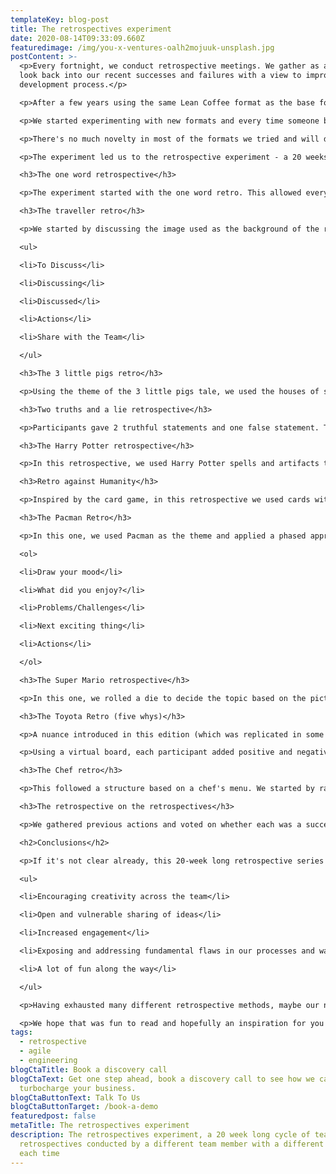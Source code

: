 ```yaml
---
templateKey: blog-post
title: The retrospectives experiment
date: 2020-08-14T09:33:09.660Z
featuredimage: /img/you-x-ventures-oalh2mojuuk-unsplash.jpg
postContent: >-
  <p>Every fortnight, we conduct retrospective meetings. We gather as a team and
  look back into our recent successes and failures with a view to improve our
  development process.</p>

  <p>After a few years using the same Lean Coffee format as the base format of the retrospective meetings, we decided to try something new.</p>

  <p>We started experimenting with new formats and every time someone brought a new one, the experience became so enjoyable that invariably someone else would volunteer to prepare the next retrospective and try an untried (by us) format (truth to be told, a few members needed an extra little encouragement, but we made it! - every single member of the team conducted one :) ).</p>

  <p>There's no much novelty in most of the formats we tried and will describe below - except for one or two where we created our own variations inspired by existing formats. What's perhaps novel and we thought worth this blog post is the series that we went on for a few months.</p>

  <p>The experiment led us to the retrospective experiment - a 20 weeks long cycle of retrospectives where every member of the team conducted one using a different format each time. We had a lot of fun along the way and decided to share the experience, some information about each format tried and some conclusions about the experiment.</p>

  <h3>The one word retrospective</h3>

  <p>The experiment started with the one word retro. This allowed everyone to share a single word in a round-robin fashion to describe how they felt about the previous cycle, allowing a very open flow of discussion.</p>

  <h3>The traveller retro</h3>

  <p>We started by discussing the image used as the background of the retro board - it was a paradisal image from a Greek beach. We then used it as a basis to navigate our travel through different subjects and used a traditional pipeline to drive the discussion including the stages:</p>

  <ul>

  <li>To Discuss</li>

  <li>Discussing</li>

  <li>Discussed</li>

  <li>Actions</li>

  <li>Share with the Team</li>

  </ul>

  <h3>The 3 little pigs retro</h3>

  <p>Using the theme of the 3 little pigs tale, we used the houses of straw, sticks and bricks as a metaphor to discuss where we're doing great, where we can do even better and where we clearly need to improve.</p>

  <h3>Two truths and a lie retrospective</h3>

  <p>Participants gave 2 truthful statements and one false statement. The rest of the group tried to guess which was the lie, and why.</p>

  <h3>The Harry Potter retrospective</h3>

  <p>In this retrospective, we used Harry Potter spells and artifacts to brainstorm and improve. Felix Felicis: The good things that happened in the sprint. Baruffio's Brain Elixir: The things we learned. Petrificus Totalus: What did slow us down? Triwizard Cup: Shout-outs for the team members.</p>

  <h3>Retro against Humanity</h3>

  <p>Inspired by the card game, in this retrospective we used cards with incomplete sentences, completed them collectively and discussed the different perspectives.</p>

  <h3>The Pacman Retro</h3>

  <p>In this one, we used Pacman as the theme and applied a phased approach to the discussion:</p>

  <ol>

  <li>Draw your mood</li>

  <li>What did you enjoy?</li>

  <li>Problems/Challenges</li>

  <li>Next exciting thing</li>

  <li>Actions</li>

  </ol>

  <h3>The Super Mario retrospective</h3>

  <p>In this one, we rolled a die to decide the topic based on the picture below (unless already discussed in which case we'd roll again). We'd roll again if we got "surprise". For each topic, people wrote cards and we kept doing this until we covered 4 topics. After that, we talked through the cards raised for each of them.</p>

  <h3>The Toyota Retro (five whys)</h3>

  <p>A nuance introduced in this edition (which was replicated in some of the later retros): we started by going round the table and each one of us scored how we felt in general and briefly explained the reasons behing feeling somewhere between ok and great - gladly everyone was feeling at least OK.</p>

  <p>Using a virtual board, each participant added positive and negative cards which were grouped by the facilitator into subject clusters. For each card we dived deep into discussion of the root causes of problems the team wanted to address using the 5 whys interrogative technique to explore the cause-and-effect relationships behind a particular problem. Where a clear root cause couldn't be found, a separate meeting should be held to discuss the subject. Otherwise, we found that good action points came out of the discussion. The main goal of this retro format was to allow participants to deeply discuss the problem instead of focusing on solutions before getting to the root cause of the issues encountered.</p>

  <h3>The Chef retro</h3>

  <p>This followed a structure based on a chef's menu. We started by ranking our energy levels from 1 to 5, where each person explained the motives behind their own ranking. Then we answered a bunch of questions about what we were happy about, what we would like to add, remove or improve. We then discussed our answers and wrote down action points. Finally, everyone rated the meeting from 1 to 5.</p>

  <h3>The retrospective on the retrospectives</h3>

  <p>We gathered previous actions and voted on whether each was a success or should be retried, analysed the results together, celebrated the most positive actions, discussed the least positive, recovered some actions for retry and slightly changed others to increase our chances of success.</p>

  <h2>Conclusions</h2>

  <p>If it's not clear already, this 20-week long retrospective series made the process far more enjoyable, engaging and creative. It also led to an environment where people could truly feel vulnerable and speak their minds and develop mutual empathy, even though some of us never met in person. We felt this was particularly important for us as a remote team and the context we&rsquo;re all experiencing these days. We think the fact that everyone put effort into conducting the sessions made this a very engaging experiment to everyone involved - every single format had its good share of fun. For us, as a relatively young team, this experiment has helped in the following ways:</p>

  <ul>

  <li>Encouraging creativity across the team</li>

  <li>Open and vulnerable sharing of ideas</li>

  <li>Increased engagement</li>

  <li>Exposing and addressing fundamental flaws in our processes and ways in which we operate</li>

  <li>A lot of fun along the way</li>

  </ul>

  <p>Having exhausted many different retrospective methods, maybe our next creativity will be thinking of what format to try next. In addition, in our next cycle we may be paying greater attention to the actions that we come up with, and hopefully getting some reinforcement that we are well on our way to improving our ways of working&nbsp;🤞</p>

  <p>We hope that was fun to read and hopefully an inspiration for you to try some of the formats above with your team(s) and take your retrospective game into the next level.</p>
tags:
  - retrospective
  - agile
  - engineering
blogCtaTitle: Book a discovery call
blogCtaText: Get one step ahead, book a discovery call to see how we can help
  turbocharge your business.
blogCtaButtonText: Talk To Us
blogCtaButtonTarget: /book-a-demo
featuredpost: false
metaTitle: The retrospectives experiment
description: The retrospectives experiment, a 20 week long cycle of team
  retrospectives conducted by a different team member with a different format
  each time
---
```

